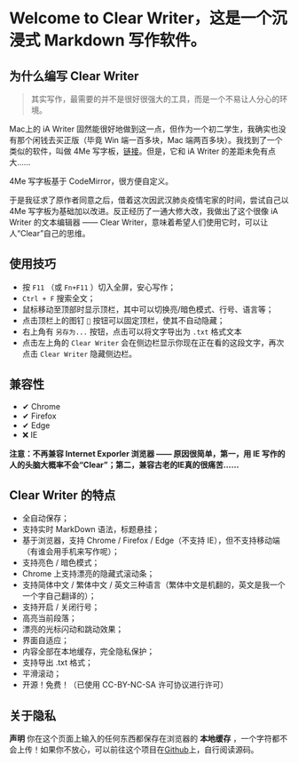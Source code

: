# Welcome to Clear Writer，这是一个沉浸式 Markdown 写作软件。

## 为什么编写 Clear Writer
> 其实写作，最需要的并不是很好很强大的工具，而是一个不易让人分心的环境。

Mac上的 iA Writer 固然能很好地做到这一点，但作为一个初二学生，我确实也没有那个闲钱去买正版（毕竟 Win 端一百多块，Mac 端两百多块）。我找到了一个类似的软件，叫做 4Me 写字板，[链接](write4me.sinaapp.com)。但是，它和 iA Writer 的差距未免有点大……

4Me 写字板基于 CodeMirror，很方便自定义。

于是我征求了原作者同意之后，借着这次因武汉肺炎疫情宅家的时间，尝试自己以 4Me 写字板为基础加以改进。反正经历了一通大修大改，我做出了这个很像 iA Writer 的文本编辑器 —— Clear Writer，意味着希望人们使用它时，可以让人“Clear”自己的思维。

## 使用技巧
- 按 `F11` （或 `Fn+F11` ）切入全屏，安心写作；
- `Ctrl + F` 搜索全文；
- 鼠标移动至顶部时显示顶栏，其中可以切换亮/暗色模式、行号、语言等；
- 点击顶栏上的图钉 `📌` 按钮可以固定顶栏，使其不自动隐藏；
- 右上角有 `另存为...` 按钮，点击可以将文字导出为 `.txt` 格式文本
- 点击左上角的 `Clear Writer` 会在侧边栏显示你现在正在看的这段文字，再次点击 `Clear Writer` 隐藏侧边栏。

## 兼容性
- ✔ Chrome
- ✔ Firefox
- ✔ Edge
- ❌ IE

**注意：不再兼容 Internet Exporler 浏览器 —— 原因很简单，第一，用 IE 写作的人的头脑大概率不会“Clear”；第二，兼容古老的IE真的很痛苦……**

## Clear Writer 的特点
- 全自动保存；
- 支持实时 MarkDown 语法，标题悬挂；
- 基于浏览器，支持 Chrome / Firefox / Edge（不支持 IE），但不支持移动端（有谁会用手机来写作呢）；
- 支持亮色 / 暗色模式；
- Chrome 上支持漂亮的隐藏式滚动条；
- 支持简体中文 / 繁体中文 / 英文三种语言（繁体中文是机翻的，英文是我一个一个字自己翻译的）；
- 支持开启 / 关闭行号；
- 高亮当前段落；
- 漂亮的光标闪动和跳动效果；
- 界面自适应；
- 内容全部在本地缓存，完全隐私保护；
- 支持导出 .txt 格式；
- 平滑滚动；
- 开源！免费！（已使用 CC-BY-NC-SA 许可协议进行许可）

## 关于隐私
**声明** 你在这个页面上输入的任何东西都保存在浏览器的 **本地缓存** ，一个字符都不会上传！如果你不放心，可以前往这个项目在[Github](https://github.com/Henrylin666/ClearWriter)上，自行阅读源码。
